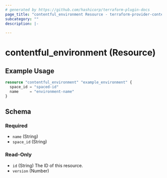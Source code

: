 ```yaml
---
# generated by https://github.com/hashicorp/terraform-plugin-docs
page_title: "contentful_environment Resource - terraform-provider-contentful"
subcategory: ""
description: |-
  
---
```


# contentful_environment (Resource)



## Example Usage

```terraform
resource "contentful_environment" "example_environment" {
  space_id = "spaced-id"
  name     = "environment-name"
}
```

<!-- schema generated by tfplugindocs -->
## Schema

### Required

- `name` (String)
- `space_id` (String)

### Read-Only

- `id` (String) The ID of this resource.
- `version` (Number)
